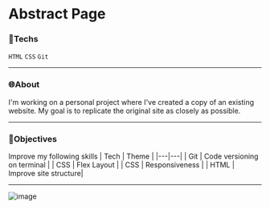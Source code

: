 # Abstract Page

### 📌Techs
`HTML` `CSS` `Git`

<hr>

### 🌐About
I'm working on a personal project where I've created a copy of an existing website. My goal is to replicate the original site as closely as possible.

<hr>

### 🎯Objectives 
Improve my following skills
| Tech | Theme |
|---|---|
| Git | Code versioning on terminal |
| CSS | Flex Layout |
| CSS | Responsiveness |
| HTML | Improve site structure|

<hr>

![image](https://github.com/user-attachments/assets/5626b2cd-3c8b-410f-87a0-b650ca95581c)
